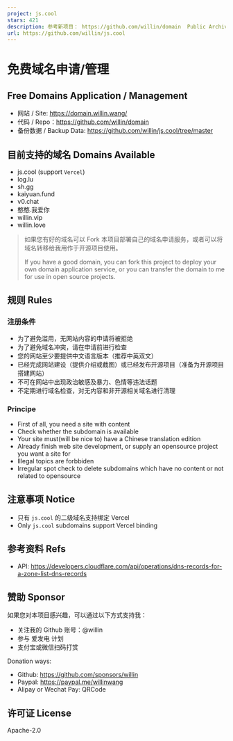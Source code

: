 ```yaml
---
project: js.cool
stars: 421
description: 参考新项目： https://github.com/willin/domain  Public Archived, See new project.  
url: https://github.com/willin/js.cool
---
```


免费域名申请/管理
=========

Free Domains Application / Management
-------------------------------------

-   网站 / Site: https://domain.willin.wang/
-   代码 / Repo：https://github.com/willin/domain
-   备份数据 / Backup Data: https://github.com/willin/js.cool/tree/master

目前支持的域名 Domains Available
-------------------------

-   js.cool (support `Vercel`)
-   log.lu
-   sh.gg
-   kaiyuan.fund
-   v0.chat
-   憨憨.我爱你
-   willin.vip
-   willin.love

> 如果您有好的域名可以 Fork 本项目部署自己的域名申请服务，或者可以将域名转移给我用作于开源项目使用。
> 
> If you have a good domain, you can fork this project to deploy your own domain application service, or you can transfer the domain to me for use in open source projects.

规则 Rules
--------

### 注册条件

-   为了避免滥用，无网站内容的申请将被拒绝
-   为了避免域名冲突，请在申请前进行检查
-   您的网站至少要提供中文语言版本（推荐中英双文）
-   已经完成网站建设（提供介绍或截图）或已经发布开源项目（准备为开源项目搭建网站）
-   不可在网站中出现政治敏感及暴力、色情等违法话题
-   不定期进行域名检查，对无内容和非开源相关域名进行清理

### Principe

-   First of all, you need a site with content
-   Check whether the subdomain is available
-   Your site must(will be nice to) have a Chinese translation edition
-   Already finish web site development, or supply an opensource project you want a site for
-   Illegal topics are forbbiden
-   Irregular spot check to delete subdomains which have no content or not related to opensource

注意事项 Notice
-----------

-   只有 `js.cool` 的二级域名支持绑定 Vercel
-   Only `js.cool` subdomains support Vercel binding

参考资料 Refs
---------

-   API: https://developers.cloudflare.com/api/operations/dns-records-for-a-zone-list-dns-records

赞助 Sponsor
----------

如果您对本项目感兴趣，可以通过以下方式支持我：

-   关注我的 Github 账号：@willin
-   参与 爱发电 计划
-   支付宝或微信扫码打赏

Donation ways:

-   Github: https://github.com/sponsors/willin
-   Paypal: https://paypal.me/willinwang
-   Alipay or Wechat Pay: QRCode

许可证 License
-----------

Apache-2.0
